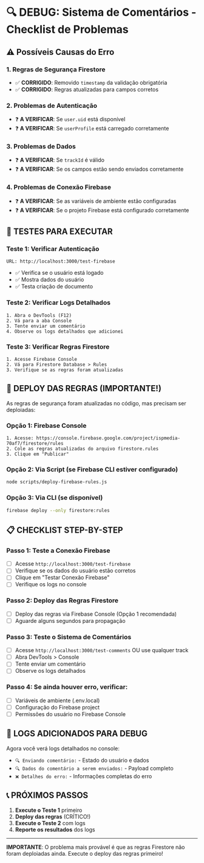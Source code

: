 # 🔍 DEBUG: Sistema de Comentários - Checklist de Problemas

## ⚠️ Possíveis Causas do Erro

### 1. **Regras de Segurança Firestore**
- ✅ **CORRIGIDO**: Removido `timestamp` da validação obrigatória
- ✅ **CORRIGIDO**: Regras atualizadas para campos corretos

### 2. **Problemas de Autenticação**
- ❓ **A VERIFICAR**: Se `user.uid` está disponível
- ❓ **A VERIFICAR**: Se `userProfile` está carregado corretamente

### 3. **Problemas de Dados**
- ❓ **A VERIFICAR**: Se `trackId` é válido
- ❓ **A VERIFICAR**: Se os campos estão sendo enviados corretamente

### 4. **Problemas de Conexão Firebase**
- ❓ **A VERIFICAR**: Se as variáveis de ambiente estão configuradas
- ❓ **A VERIFICAR**: Se o projeto Firebase está configurado corretamente

## 🧪 **TESTES PARA EXECUTAR**

### Teste 1: Verificar Autenticação
```
URL: http://localhost:3000/test-firebase
```
- ✅ Verifica se o usuário está logado
- ✅ Mostra dados do usuário
- ✅ Testa criação de documento

### Teste 2: Verificar Logs Detalhados
```
1. Abra o DevTools (F12)
2. Vá para a aba Console
3. Tente enviar um comentário
4. Observe os logs detalhados que adicionei
```

### Teste 3: Verificar Regras Firestore
```
1. Acesse Firebase Console
2. Vá para Firestore Database > Rules
3. Verifique se as regras foram atualizadas
```

## 🚀 **DEPLOY DAS REGRAS** (IMPORTANTE!)

As regras de segurança foram atualizadas no código, mas precisam ser deploiadas:

### Opção 1: Firebase Console
```
1. Acesse: https://console.firebase.google.com/project/ispmedia-70af7/firestore/rules
2. Cole as regras atualizadas do arquivo firestore.rules
3. Clique em "Publicar"
```

### Opção 2: Via Script (se Firebase CLI estiver configurado)
```bash
node scripts/deploy-firebase-rules.js
```

### Opção 3: Via CLI (se disponível)
```bash
firebase deploy --only firestore:rules
```

## 📋 **CHECKLIST STEP-BY-STEP**

### Passo 1: Teste a Conexão Firebase
- [ ] Acesse `http://localhost:3000/test-firebase`
- [ ] Verifique se os dados do usuário estão corretos
- [ ] Clique em "Testar Conexão Firebase"
- [ ] Verifique os logs no console

### Passo 2: Deploy das Regras Firestore
- [ ] Deploy das regras via Firebase Console (Opção 1 recomendada)
- [ ] Aguarde alguns segundos para propagação

### Passo 3: Teste o Sistema de Comentários
- [ ] Acesse `http://localhost:3000/test-comments` OU use qualquer track
- [ ] Abra DevTools > Console
- [ ] Tente enviar um comentário
- [ ] Observe os logs detalhados

### Passo 4: Se ainda houver erro, verificar:
- [ ] Variáveis de ambiente (.env.local)
- [ ] Configuração do Firebase project
- [ ] Permissões do usuário no Firebase Console

## 🎯 **LOGS ADICIONADOS PARA DEBUG**

Agora você verá logs detalhados no console:
- `🔍 Enviando comentário:` - Estado do usuário e dados
- `🔍 Dados do comentário a serem enviados:` - Payload completo
- `❌ Detalhes do erro:` - Informações completas do erro

## 📞 **PRÓXIMOS PASSOS**

1. **Execute o Teste 1** primeiro
2. **Deploy das regras** (CRÍTICO!)
3. **Execute o Teste 2** com logs
4. **Reporte os resultados** dos logs

---

**IMPORTANTE**: O problema mais provável é que as regras Firestore não foram deploiadas ainda. Execute o deploy das regras primeiro!
